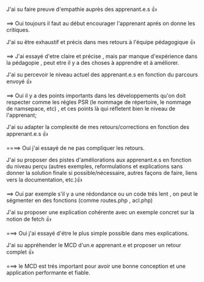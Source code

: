 
J'ai su faire preuve d'empathie auprès des apprenant.e.s	👍

==> Oui toujours il faut au début encourager l'apprenant aprés on donne les critiques.

J'ai su être exhaustif et précis dans mes retours à l'équipe pédagogique	👍

==> J'ai essayé d'etre claire et précise , mais par manque d'expérience dans la pédagopie , peut etre il y a des choses à apprendre
et à améliorer.

J'ai su percevoir le niveau actuel des apprenant.e.s en fonction du parcours envoyé	👍

==> Oui il y a des points importants dans les développements qu'on doit respecter comme les régles PSR (le nommage de répertoire,
le nommage de namsepace, etc) , et ces points là qui réfletent bien le niveau de l'apprenant;


J'ai su adapter la complexité de mes retours/corrections en fonction des apprenant.e.s	👍

====> Oui j'ai essayé de ne pas compliquer les retours.

J'ai su proposer des pistes d'améliorations aux apprenant.e.s en fonction du niveau perçu (autres exemples, reformulations 
et explications sans donner la solution finale si possible/nécessaire, autres façons de faire, liens vers la documentation, etc.)👍

==> Oui par exemple s'il y a une rédondance ou un code trés lent , on peut le ségmenter en des fonctions (comme routes.php , acl.php)

J'ai su proposer une explication cohérente avec un exemple concret sur la notion de fetch 👍

===> Oui j'ai essayé d'étre le plus simple possible dans mes explications.

J'ai su appréhender le MCD d'un.e apprenant.e et proposer un retour complet 👍

===> le MCD est trés important pour avoir une bonne conception et une application performante et fiable.